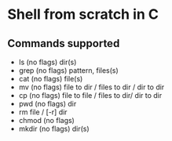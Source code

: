 # Shell from scratch in C

## Commands supported
* ls (no flags) dir(s)
* grep (no flags) pattern, files(s)
* cat (no flags) file(s)
* mv (no flags) file to dir / files to dir / dir to dir
* cp (no flags) file to file / files to dir/ dir to dir
* pwd (no flags) dir
* rm file / [-r] dir
* chmod (no flags)
* mkdir (no flags) dir(s)
